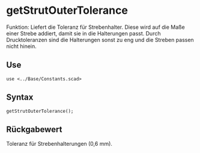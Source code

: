 # getStrutOuterTolerance

Funktion: Liefert die Toleranz für Strebenhalter. Diese wird auf die Maße einer Strebe addiert, damit sie in die Halterungen passt. Durch Drucktoleranzen sind die Halterungen sonst zu eng und die Streben passen nicht hinein.

## Use
```
use <../Base/Constants.scad>
```

## Syntax
```
getStrutOuterTolerance();
```

## Rückgabewert
Toleranz für Strebenhalterungen (0,6 mm).

